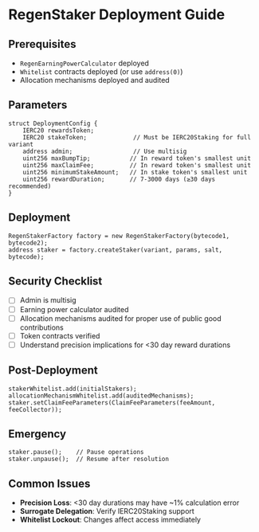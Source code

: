 # RegenStaker Deployment Guide

## Prerequisites

- `RegenEarningPowerCalculator` deployed
- `Whitelist` contracts deployed (or use `address(0)`)
- Allocation mechanisms deployed and audited

## Parameters

```solidity
struct DeploymentConfig {
    IERC20 rewardsToken;
    IERC20 stakeToken;             // Must be IERC20Staking for full variant
    address admin;                 // Use multisig
    uint256 maxBumpTip;           // In reward token's smallest unit
    uint256 maxClaimFee;          // In reward token's smallest unit
    uint256 minimumStakeAmount;   // In stake token's smallest unit
    uint256 rewardDuration;       // 7-3000 days (≥30 days recommended)
}
```

## Deployment

```solidity
RegenStakerFactory factory = new RegenStakerFactory(bytecode1, bytecode2);
address staker = factory.createStaker(variant, params, salt, bytecode);
```

## Security Checklist

- [ ] Admin is multisig
- [ ] Earning power calculator audited
- [ ] Allocation mechanisms audited for proper use of public good contributions
- [ ] Token contracts verified
- [ ] Understand precision implications for <30 day reward durations

## Post-Deployment

```solidity
stakerWhitelist.add(initialStakers);
allocationMechanismWhitelist.add(auditedMechanisms);
staker.setClaimFeeParameters(ClaimFeeParameters(feeAmount, feeCollector));
```

## Emergency

```solidity
staker.pause();    // Pause operations
staker.unpause();  // Resume after resolution
```

## Common Issues

- **Precision Loss**: <30 day durations may have ~1% calculation error
- **Surrogate Delegation**: Verify IERC20Staking support
- **Whitelist Lockout**: Changes affect access immediately
